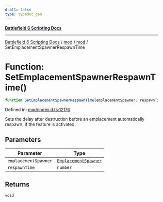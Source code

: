 ```yaml
---
draft: false
type: typedoc_gen
---
```


[**Battlefield 6 Scripting Docs**](../../../_index.md)

***

[Battlefield 6 Scripting Docs](../../../_index.md) / [mod](../../_index.md) / [mod](../_index.md) / SetEmplacementSpawnerRespawnTime

# Function: SetEmplacementSpawnerRespawnTime()

```ts
function SetEmplacementSpawnerRespawnTime(emplacementSpawner, respawnTime): void;
```

Defined in: [mod/index.d.ts:12176](https://github.com/battlefield-portal-community/portal-docs/blob/6d87e21c5922a3efb03c634dbe98e5fe6e797672/generators/santiago/mod/index.d.ts#L12176)

Sets the delay after destruction before an emplacement automatically respawn, if the feature is activated.

## Parameters

| Parameter | Type |
| ------ | ------ |
| `emplacementSpawner` | [`EmplacementSpawner`](../EmplacementSpawner/_index.md) |
| `respawnTime` | `number` |

## Returns

`void`
